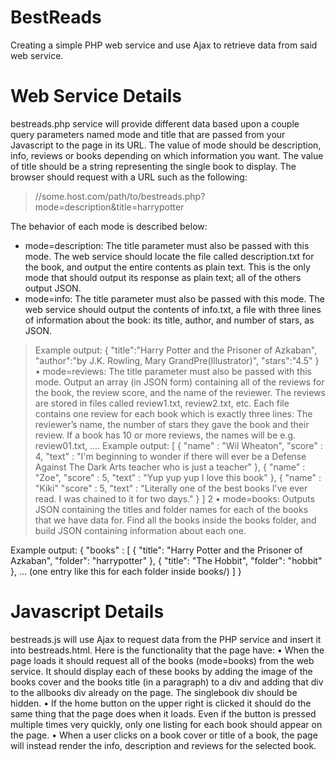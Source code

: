 # BestReads
Creating a simple PHP web service and use Ajax to retrieve data from said web service.

# Web Service Details
bestreads.php service will provide different data based upon a couple query parameters named mode and
title that are passed from your Javascript to the page in its URL. The value of mode should be description,
info, reviews or books depending on which information you want. The value of title should be a string
representing the single book to display. The browser should request with a URL such as the following:

> //some.host.com/path/to/bestreads.php?mode=description&title=harrypotter

The behavior of each mode is described below:
<ul>
<li> mode=description: The title parameter must also be passed with this mode. The web service should locate
the file called description.txt for the book, and output the entire contents as plain text. This is the
only mode that should output its response as plain text; all of the others output JSON. </li>
<li> mode=info: The title parameter must also be passed with this mode. The web service should output the
contents of info.txt, a file with three lines of information about the book: its title, author, and number
of stars, as JSON. </li>
</ul>

> Example output:
> {
> "title":"Harry Potter and the Prisoner of Azkaban",
> "author":"by J.K. Rowling, Mary GrandPre(Illustrator)",
> "stars":"4.5"
> }
• mode=reviews: The title parameter must also be passed with this mode. Output an array (in JSON
form) containing all of the reviews for the book, the review score, and the name of the reviewer. The
reviews are stored in files called review1.txt, review2.txt, etc. Each file contains one review for each
book which is exactly three lines: The reviewer’s name, the number of stars they gave the book and their
review. If a book has 10 or more reviews, the names will be e.g. review01.txt, .... 
Example output:
[
{
"name" : "Wil Wheaton",
"score" : 4,
"text" : "I'm beginning to wonder if there will ever be a Defense
Against The Dark Arts teacher who is just a teacher"
},
{
"name" : "Zoe",
"score" : 5,
"text" : "Yup yup yup I love this book"
},
{
"name" : "Kiki"
"score" : 5,
"text" : "Literally one of the best books I've ever read. I
was chained to it for two days."
}
]
2
• mode=books: Outputs JSON containing the titles and folder names for each of the books that we have
data for. Find all the books inside the books folder, and build JSON containing information about each
one.

Example output:
{
"books" : [
{
"title": "Harry Potter and the Prisoner of Azkaban",
"folder": "harrypotter"
},
{
"title": "The Hobbit",
"folder": "hobbit"
},
... (one entry like this for each folder inside books/)
]
}

# Javascript Details
bestreads.js will use Ajax to request data from the PHP service and insert it into bestreads.html. Here
is the functionality that the page have:
• When the page loads it should request all of the books (mode=books) from the web service. It should
display each of these books by adding the image of the books cover and the books title (in a paragraph)
to a div and adding that div to the allbooks div already on the page. The singlebook div should be
hidden.
• If the home button on the upper right is clicked it should do the same thing that the page does when
it loads. Even if the button is pressed multiple times very quickly, only one listing for each book should
appear on the page.
• When a user clicks on a book cover or title of a book, the page will instead render the info, description and 
reviews for the selected book. 
